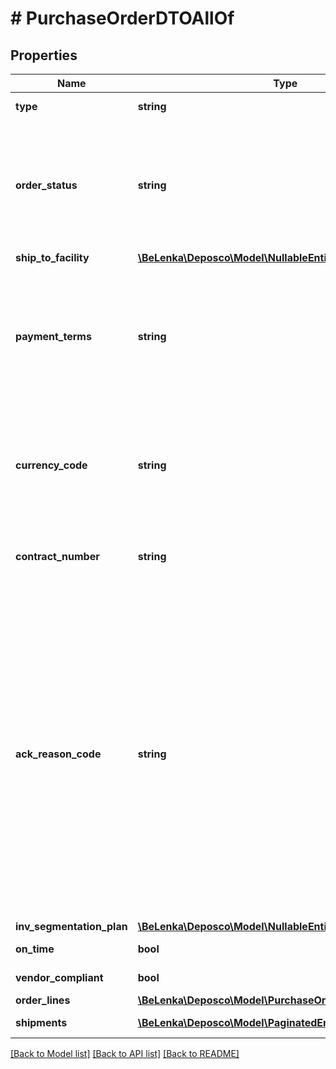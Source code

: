 # # PurchaseOrderDTOAllOf

## Properties

Name | Type | Description | Notes
------------ | ------------- | ------------- | -------------
**type** | **string** | Type of order. | [optional] [readonly]
**order_status** | **string** | Overall status of the order as it progresses through the receiving process. New orders should be created with a status of either New or Hold. | [optional]
**ship_to_facility** | [**\BeLenka\Deposco\Model\NullableEntityRef**](NullableEntityRef.md) |  | [optional]
**payment_terms** | **string** | When payment is due for the purchase order. The list of payment terms for an environment must be defined with the assistance of a Deposco representative. | [optional]
**currency_code** | **string** | Code for the currency type that should be used for the purchase order. Available values include &#x60;CAN&#x60;, &#x60;EUR&#x60;, &#x60;GBP&#x60;, &#x60;MXN&#x60;, and &#x60;USD&#x60;. | [optional]
**contract_number** | **string** | Trading partner contract number associated with the purchase order. | [optional]
**ack_reason_code** | **string** | Code that provides details on the overall acknowledgement status for the purchase order. A value of &#x60;AK&#x60; indicates that the order was accepted as-is, &#x60;RJ&#x60; indicates that the order was rejected, and &#x60;AC&#x60; indicates that the order was accepted with changes, which means that individual order lines were accepted or rejected, and quantities may be changed on accepted order lines. | [optional]
**inv_segmentation_plan** | [**\BeLenka\Deposco\Model\NullableEntityRef**](NullableEntityRef.md) |  | [optional]
**on_time** | **bool** | Reserved for future use. | [optional]
**vendor_compliant** | **bool** | Reserved for future use. | [optional]
**order_lines** | [**\BeLenka\Deposco\Model\PurchaseOrderLineCollectionDTO**](PurchaseOrderLineCollectionDTO.md) |  | [optional]
**shipments** | [**\BeLenka\Deposco\Model\PaginatedEntityReference**](PaginatedEntityReference.md) |  | [optional] [readonly]

[[Back to Model list]](../../README.md#models) [[Back to API list]](../../README.md#endpoints) [[Back to README]](../../README.md)
